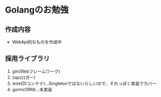 # Golangのお勉強

## 作成内容
- WebApi的なものを作成中

## 採用ライブラリ
1. gin(Webフレームワーク)
2. zap(ロガー)
3. wire(DIコンテナ)…Singletonではないらしいので、それっぽく実装でカバー
4. gorm(ORM)…未実装

